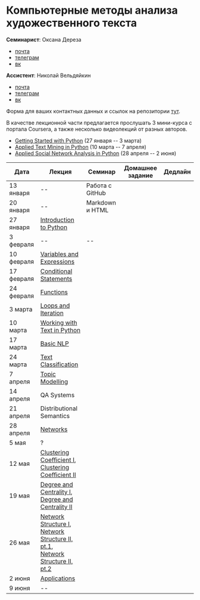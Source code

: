 # Компьютерные методы анализа художественного текста

**Семинарист**: Оксана Дереза

* [почта](mailto:oksana.dereza@gmail.com)
* [телеграм](https://t.me/ancatmara)
* [вк](https://vk.com/ancatmara)

**Ассистент**: Николай Вельдяйкин

* [почта](mailto:noveldyaykin@edu.hse.ru)
* [телеграм](https://t.me/NickVeld)
* [вк](https://vk.com/kolabnya)

Форма для ваших контактных данных и ссылок на репозитории [тут](https://goo.gl/forms/AJP9dV837DScXt9g1).

В качестве лекционной части предлагается прослушать 3 мини-курса с портала Coursera, а также несколько видеолекций от разных авторов.
* [Getting Started with Python](https://www.coursera.org/learn/python/home/welcome) (27 января -- 3 марта)
* [Applied Text Mining in Python](https://www.coursera.org/learn/python-text-mining/home/welcome) (10 марта -- 7 апреля)
* [Applied Social Network Analysis in Python](https://www.coursera.org/learn/python-social-network-analysis/home/welcome) (28 апреля -- 2 июня)

| Дата | Лекция | Семинар | Домашнее задание | Дедлайн |
|------|--------|---------|------------------|---------|
|13 января|--|Работа с GitHub||
|20 января|--|Markdown и HTML||
|27 января|[Introduction to Python](https://www.coursera.org/learn/python/lecture/42bfN/1-4-writing-paragraphs-of-code )|||
|3 февраля |--|--||
|10 февраля|[Variables and Expressions](https://www.coursera.org/learn/python/lecture/YzVMj/2-1-expressions)|||
|17 февраля|[Conditional Statements](https://www.coursera.org/learn/python/lecture/e17Xm/3-1-conditional-statements)|||
|24 февраля|[Functions](https://www.coursera.org/learn/python/lecture/M01HR/4-1-using-functions)|||
|3 марта|[Loops and Iteration](https://www.coursera.org/learn/python/lecture/hd0e1/5-1-loops-and-iteration)|||
|10 марта|[Working with Text in Python](https://www.coursera.org/learn/python-text-mining/lecture/y5C24/introduction-to-text-mining)|||
|17 марта|[Basic NLP](https://www.coursera.org/learn/python-text-mining/lecture/AZCCB/basic-natural-language-processing)|||
|24 марта|[Text Classification](https://www.coursera.org/learn/python-text-mining/lecture/H05Dd/text-classification)|||
|7 апреля|[Topic Modelling](https://www.coursera.org/learn/python-text-mining/lecture/DpNWl/semantic-text-similarity)|||
|14 апреля|QA Systems|||
|21 апреля|Distributional Semantics|||
|28 апреля|[Networks](https://www.coursera.org/learn/python-social-network-analysis/lecture/moENa/networks-definition-and-why-we-study-them)|||
|5 мая|?|||
|12 мая|[Clustering Coefficient I](https://www.coursera.org/learn/python-social-network-analysis/lecture/ZhNvi/clustering-coefficient), <br> [Clustering Coefficient II](https://www.dropbox.com/s/8e7r64lw3ngvnal/LingNet-Lecture2.mp4?dl=0)|||
|19 мая|[Degree and Centrality I](https://www.coursera.org/learn/python-social-network-analysis/lecture/noB1S/degree-and-closeness-centrality), <br> [Degree and Centrality II](https://www.dropbox.com/s/qby0u393762cu2z/LingNet-Lecture3.mp4?dl=0)|||
|26 мая|[Network Structure I](https://www.dropbox.com/s/w3vz5l1zcev4c1n/LingNet-Lecture4.mp4?dl=0), <br> [Network Structure II, pt.1](https://www.dropbox.com/s/uiydgnahmlj89p6/LingNet-Lecture5.1.mp4?dl=0), <br> [Network Structure II, pt.2](https://www.dropbox.com/s/t5vjp0kyzpefoii/LingNet-Lecture5.2.mp4?dl=0)|||
|2 июня|[Applications](https://www.coursera.org/learn/python-social-network-analysis/lecture/abipd/preferential-attachment-model)||||
|9 июня|--|||
